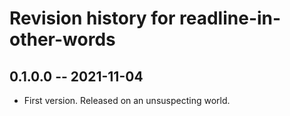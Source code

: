 # Revision history for readline-in-other-words

## 0.1.0.0 -- 2021-11-04

* First version. Released on an unsuspecting world.
